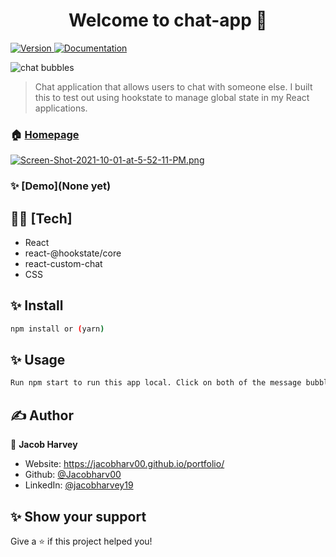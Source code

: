 <h1 align="center">Welcome to chat-app 👋</h1>
<p>
  <a href="https://www.npmjs.com/package/chat-app" target="_blank">
    <img alt="Version" src="https://img.shields.io/npm/v/chat-app.svg">
  </a>
  <a href="Check out this url to see the docs https://hookstate.js.org/docs/typedoc-hookstate-core" target="_blank">
    <img alt="Documentation" src="https://img.shields.io/badge/documentation-yes-brightgreen.svg" />
  </a>
</p>

![chat bubbles](https://media3.giphy.com/media/26FPJGjhefSJuaRhu/giphy.gif?cid=ecf05e473ko9rudtrjkqhd1082owvzvie5hw5dbzxjcbuihd&rid=giphy.gif&ct=g)

> Chat application that allows users to chat with someone else. I built this to test out using hookstate to manage global state in my React applications. 

### 🏠 [Homepage](localhost:3000)
[![Screen-Shot-2021-10-01-at-5-52-11-PM.png](https://i.postimg.cc/KvwjPg0s/Screen-Shot-2021-10-01-at-5-52-11-PM.png)](https://postimg.cc/ykh7BW4F)

### ✨ [Demo](None yet)

## 👨‍💻 [Tech]
<ul>
  <li>React</li>
  <li>react-@hookstate/core</li>
  <li>react-custom-chat</li>
  <li>CSS</li>
</ul>  

## ✨ Install

```sh
npm install or (yarn)
```

## ✨ Usage

```sh
Run npm start to run this app local. Click on both of the message bubbles and message the other user. 
```

## ✍️ Author

👤  **Jacob Harvey**

* Website: https://jacobharv00.github.io/portfolio/
* Github: [@Jacobharv00](https://github.com/Jacobharv00)
* LinkedIn: [@jacobharvey19](https://linkedin.com/in/jacobharvey19)

## ✨ Show your support

Give a ⭐️ if this project helped you!
